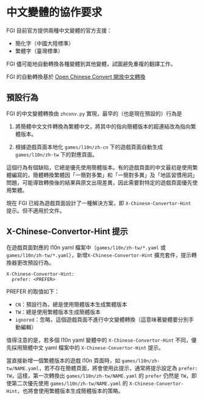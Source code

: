 # 中文變體的協作要求

FGI 目前官方提供兩種中文變體的官方支援：

- 簡化字（中國大陸標準）
- 繁體字（臺灣標準）

FGI 儘可能地自動轉換各種變體到其他變體，試圖避免重複的翻譯工作。

FGI 的自動轉換基於 [Open Chinese Convert 開放中文轉換](https://github.com/BYVoid/OpenCC)

## 預設行為

FGI 的中文變體轉換由 `zhconv.py` 實現，最早的（也是現在預設的）行為是

1. 將簡體中文文件轉換為繁體中文，將其中的指向簡體版本的超連結改為指向繁體版本。

2. 根據遊戲頁面本地化 `games/l10n/zh-cn` 下的遊戲頁面自動生成 `games/l10n/zh-tw` 下的對應頁面。

這個行為有個缺陷，它總是優先使用簡體版本。有的遊戲頁面的中文最初是使用繁體編寫的，簡體轉換繁體因「一簡對多繁」和「一簡對多異」及「地區習慣用詞」問題，可能導致轉換後的結果與原文出現差異，因此需要對特定的遊戲頁面優先使用繁體。

現在 FGI 已經為遊戲頁面設計了一種解決方案，即 `X-Chinese-Convertor-Hint` 提示。但不適用於文件。

## X-Chinese-Convertor-Hint 提示

在遊戲頁面對應的 l10n yaml 檔案中（`games/l10n/zh-tw/*.yaml` 或 `games/l10n/zh-tw/*.yaml`），新增`X-Chinese-Convertor-Hint` 擴充套件，提示轉換器更改預設行為。

```
X-Chinese-Convertor-Hint:
  prefer: <PREFER>
```

PREFER 的取值如下：

- `CN`：預設行為，總是使用簡體版本生成繁體版本
- `TW`：總是使用繁體版本生成簡體版本
- `ignored`：忽略，這個遊戲頁面不進行中文變體轉換（這意味著變體要分別手動編輯）

值得注意的是，若多個 l10n yaml 變體中的 `X-Chinese-Convertor-Hint` 不同，優先採用簡體中文 yaml 檔案中的 `X-Chinese-Convertor-Hint` 提示。

當直接新增一個繁體版本的遊戲 l10n 頁面時，如 `games/l10n/zh-tw/NAME.yaml`，若不存在簡體頁面，將會使用此提示，通常將提示設定為 `prefer: TW`，這樣，第一次轉換出 `games/l10n/zh-tw/NAME.yaml` 的 `prefer` 仍然是 `TW`，即使第二次優先使用 `games/l10n/zh-tw/NAME.yaml` 的 `X-Chinese-Convertor-Hint`，也將會使用繁體版本生成簡體版本的策略。
